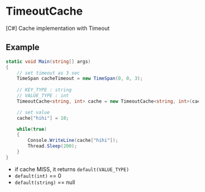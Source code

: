 # TimeoutCache
[C#] Cache implementation with Timeout

## Example
```csharp
static void Main(string[] args)
{
    // set timeout as 3 sec
    TimeSpan cacheTimeout = new TimeSpan(0, 0, 3);
    
    // KEY_TYPE : string
    // VALUE_TYPE : int
    TimeoutCache<string, int> cache = new TimeoutCache<string, int>(cacheTimeout);

    // set value
    cache["hihi"] = 10;

    while(true)
    {
        Console.WriteLine(cache["hihi"]);
        Thread.Sleep(200);
    }
}
```

* if cache MISS, it returns `default(VALUE_TYPE)`
 * `default(int)` == 0
 * `default(string)` == null
